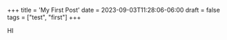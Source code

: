 +++
title = 'My First Post'
date = 2023-09-03T11:28:06-06:00
draft = false
tags = ["test", "first"]
+++

HI

